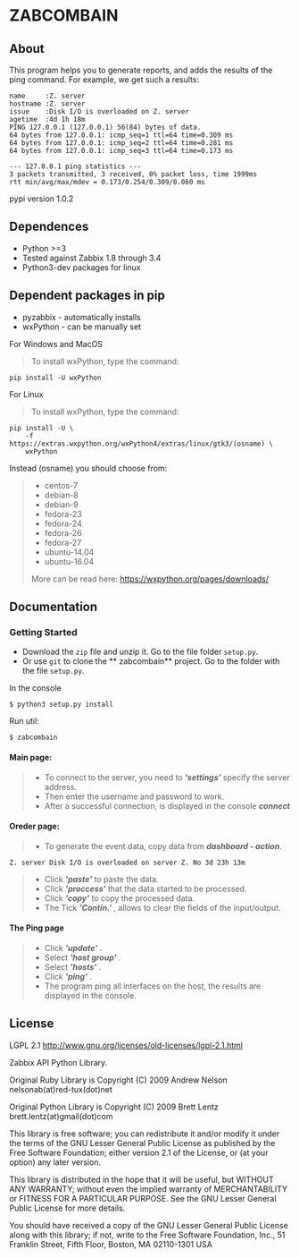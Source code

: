 # ZABCOMBAIN #
## About
This program helps you to generate reports, and adds the results of the ping command.
For example, we get such a results:

```
name     :Z. server
hostname :Z. server
issue    :Disk I/O is overloaded on Z. server
agetime  :4d 1h 18m
PING 127.0.0.1 (127.0.0.1) 56(84) bytes of data.
64 bytes from 127.0.0.1: icmp_seq=1 ttl=64 time=0.309 ms
64 bytes from 127.0.0.1: icmp_seq=2 ttl=64 time=0.281 ms
64 bytes from 127.0.0.1: icmp_seq=3 ttl=64 time=0.173 ms

--- 127.0.0.1 ping statistics ---
3 packets transmitted, 3 received, 0% packet loss, time 1999ms
rtt min/avg/max/mdev = 0.173/0.254/0.309/0.060 ms

```
pypi version 1.0.2

## Dependences
* Python >=3
* Tested against Zabbix 1.8 through 3.4
* Python3-dev packages for linux

## Dependent packages in pip
* pyzabbix - automatically installs
* wxPython - can be manually set

For Windows and MacOS
> To install wxPython, type the command:
```
pip install -U wxPython
```

For Linux
> To install wxPython, type the command:
```
pip install -U \
    -f https://extras.wxpython.org/wxPython4/extras/linux/gtk3/(osname) \
    wxPython
```
Instead (osname) you should choose from:
>* centos-7
>* debian-8
>* debian-9
>* fedora-23
>* fedora-24
>* fedora-26
>* fedora-27
>* ubuntu-14.04
>* ubuntu-16.04  
>
>
>More can be read here:
https://wxpython.org/pages/downloads/


## Documentation ##
### Getting Started

* Download the `zip` file and unzip it. Go to the file folder `setup.py`.
* Or use `git` to clone the ** zabcombain** project. Go to the folder with the file `setup.py`.

In the console
```
$ python3 setup.py install
```
Run util:
```
$ zabcombain
```
#### Main page:
> * To connect to the server, you need to ***'settings'*** specify the server address.
> * Then enter the username and password to work.
> * After a successful connection, is displayed in the console ***connect***

#### Oreder page:
> * To generate the event data, copy data from ***dashboard - action***.

```
Z. server Disk I/O is overloaded on server Z. No 3d 23h 13m
```
> * Click ***'paste'*** to paste the data.
> * Click ***'proccess'*** that the data started to be processed.
> * Click ***'copy'*** to copy the processed data.
> * The Tick ***'Contin.'*** , allows to clear the fields of the input/output.

#### The Ping page

> * Click ***'update'*** .
> * Select ***'host group'*** .
> * Select ***'hosts'*** .
> * Click ***'ping'*** .
> * The program ping all interfaces on the host, the results are displayed in the console.


## License ##
LGPL 2.1   http://www.gnu.org/licenses/old-licenses/lgpl-2.1.html

Zabbix API Python Library.

Original Ruby Library is Copyright (C) 2009 Andrew Nelson nelsonab(at)red-tux(dot)net

Original Python Library is Copyright (C) 2009 Brett Lentz brett.lentz(at)gmail(dot)com

This library is free software; you can redistribute it and/or
modify it under the terms of the GNU Lesser General Public
License as published by the Free Software Foundation; either
version 2.1 of the License, or (at your option) any later version.

This library is distributed in the hope that it will be useful,
but WITHOUT ANY WARRANTY; without even the implied warranty of
MERCHANTABILITY or FITNESS FOR A PARTICULAR PURPOSE.  See the GNU
Lesser General Public License for more details.

You should have received a copy of the GNU Lesser General Public
License along with this library; if not, write to the Free Software
Foundation, Inc., 51 Franklin Street, Fifth Floor, Boston, MA  02110-1301  USA

